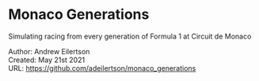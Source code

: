 # Monaco Generations
Simulating racing from every generation of Formula 1 at Circuit de Monaco 

Author: Andrew Eilertson  
Created: May 21st 2021  
URL: https://github.com/adeilertson/monaco_generations

